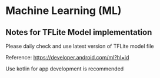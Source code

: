 # Machine Learning (ML)

## Notes for TFLite Model implementation
Please daily check and use latest version of TFLite model file

Reference:
https://developer.android.com/ml?hl=id

Use kotlin for app development is recommended

